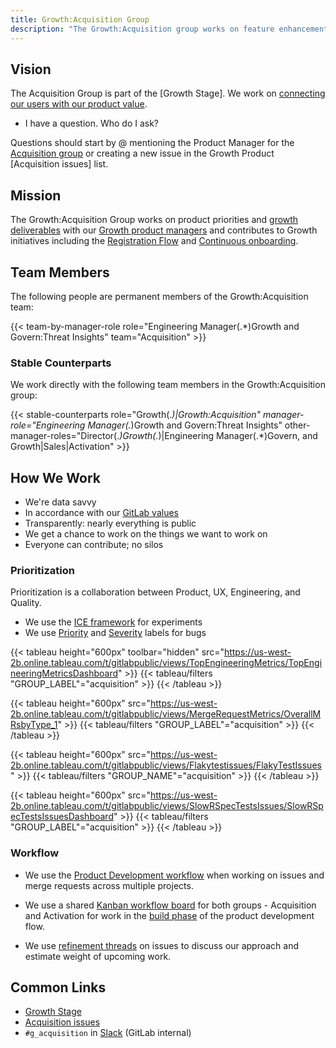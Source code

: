 ```yaml
---
title: Growth:Acquisition Group
description: "The Growth:Acquisition group works on feature enhancements and growth experiments across GitLab projects"
---
```


## Vision

The Acquisition Group is part of the [Growth Stage]. We work on [connecting our users with our product value](/handbook/marketing/growth/).

- I have a question. Who do I ask?

Questions should start by @ mentioning the Product Manager for the [Acquisition group](/handbook/product/categories/#acquisition-group)
or creating a new issue in the Growth Product [Acquisition issues] list.

## Mission

The Growth:Acquisition Group works on product priorities and [growth deliverables](/handbook/product/groups/growth/#growth-deliverables)
with our [Growth product managers](/handbook/marketing/growth/)
and contributes to Growth initiatives including the [Registration Flow](https://gitlab.com/groups/gitlab-org/-/epics/4745)
and [Continuous onboarding](https://gitlab.com/groups/gitlab-org/-/epics/4817).

## Team Members

The following people are permanent members of the Growth:Acquisition team:

{{< team-by-manager-role role="Engineering Manager(.*)Growth and Govern:Threat Insights" team="Acquisition" >}}

### Stable Counterparts

We work directly with the following team members in the Growth:Acquisition group:

{{< stable-counterparts role="Growth(.*)|Growth:Acquisition" manager-role="Engineering Manager(.*)Growth and Govern:Threat Insights" other-manager-roles="Director(.*)Growth(.*)|Engineering Manager(.*)Govern, and Growth|Sales|Activation" >}}

## How We Work

- We're data savvy
- In accordance with our [GitLab values](/handbook/values)
- Transparently: nearly everything is public
- We get a chance to work on the things we want to work on
- Everyone can contribute; no silos

### Prioritization

Prioritization is a collaboration between Product, UX, Engineering, and Quality.

- We use the [ICE framework](/handbook/marketing/growth/) for experiments
- We use [Priority](https://docs.gitlab.com/ee/development/labels/index.html#priority-labels)
  and [Severity](https://docs.gitlab.com/ee/development/labels/index.html#severity-labels) labels for bugs

{{< tableau height="600px" toolbar="hidden" src="https://us-west-2b.online.tableau.com/t/gitlabpublic/views/TopEngineeringMetrics/TopEngineeringMetricsDashboard" >}}
  {{< tableau/filters "GROUP_LABEL"="acquisition" >}}
{{< /tableau >}}

{{< tableau height="600px" src="https://us-west-2b.online.tableau.com/t/gitlabpublic/views/MergeRequestMetrics/OverallMRsbyType_1" >}}
  {{< tableau/filters "GROUP_LABEL"="acquisition" >}}
{{< /tableau >}}

{{< tableau height="600px" src="https://us-west-2b.online.tableau.com/t/gitlabpublic/views/Flakytestissues/FlakyTestIssues" >}}
  {{< tableau/filters "GROUP_NAME"="acquisition" >}}
{{< /tableau >}}

{{< tableau height="600px" src="https://us-west-2b.online.tableau.com/t/gitlabpublic/views/SlowRSpecTestsIssues/SlowRSpecTestsIssuesDashboard" >}}
  {{< tableau/filters "GROUP_LABEL"="acquisition" >}}
{{< /tableau >}}

### Workflow

- We use the [Product Development workflow](/handbook/product-development-flow/) when working on issues and
merge requests across multiple projects.

- We use a shared [Kanban workflow board](https://gitlab.com/groups/gitlab-org/-/boards/4152639) for both groups - Acquisition and Activation
for work in the [build phase](/handbook/product-development-flow/#build-track) of the product development flow.

- We use [refinement threads](https://gitlab.com/gitlab-org/gitlab/-/issues/383859#note_1231645373) on issues to discuss our approach and estimate weight of upcoming work.

## Common Links

- [Growth Stage](/handbook/engineering/development/growth/)
- [Acquisition issues](https://gitlab.com/gitlab-org/growth/product/-/issues?scope=all&utf8=%E2%9C%93&state=opened&label_name[]=group%3A%3Aacquisition)
- `#g_acquisition` in [Slack](https://gitlab.slack.com/archives/g_acquisition) (GitLab internal)
